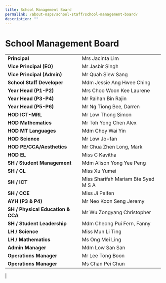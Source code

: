 ```yaml
---
title: School Management Board
permalink: /about-nsps/school-staff/school-management-board/
description: ""
---
```

School Management Board
=======================

|  |  |
|---|---|
| **Principal** | Mrs Jacinta Lim |
| **Vice Principal (EO)** | Mr Jasbir Singh |
| **Vice Principal (Admin)** | Mr Quah Siew Sang |
| **School Staff Developer** | Mdm Jessie Ang Hwee Ching |
| **Year Head (P1-P2)** | Mrs Choo Woon Kee Laurene |
| **Year Head (P3-P4)** | Mr Raihan Bin Rajin |
| **Year Head (P5-P6)** | Mr Ng Tiong Bee, Darren |
| **HOD ICT-MRL** | Mr Low Thong Simon |
| **HOD Mathematics** | Mr Toh Yong Chen Alex |
| **HOD MT Languages** | Mdm Choy Wai Yin |
| **HOD Science** | Mr Low Jo-fan |
| **HOD PE/CCA/Aesthetics** | Mr Chua Zhen Long, Mark |
| **HOD EL** | Miss C Kavitha |
| **SH / Student Management** | Mdm Alison Yong Yee Peng |
| **SH / CL** | Miss Xu Yumei |
| **SH / ICT** | Miss Sharifah Mariam Bte Syed M S A |
| **SH / CCE** | Miss Ji Peifen |
| **AYH (P3 & P4)** | Mr Neo Koon Seng Jeremy |
| **SH / Physical Education & CCA** | Mr Wu Zongyang Christopher |
| **SH / Student Leadership** | Mdm Cheong Pui Fern, Fanny |
| **LH / Science** | Miss Mun Li Ting |
| **LH / Mathematics** | Ms Ong Mei Ling |
| **Admin Manager** | Mdm Low San San |
| **Operations Manager** | Mr Lee Tong Boon |
| **Operations Manager** | Ms Chan Pei Chun |
|